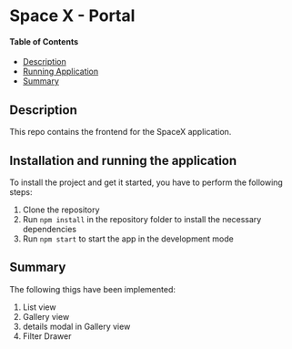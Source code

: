 # Space X - Portal

#### Table of Contents

-   [Description](#markdown-header-description)
-   [Running Application](#markdown-header-installation-and-running-the-application)
-   [Summary](#markdown-header-summary)

## Description

This repo contains the frontend for the SpaceX application.

## Installation and running the application

To install the project and get it started, you have to perform the following steps:

1. Clone the repository
2. Run `npm install` in the repository folder to install the necessary dependencies
3. Run `npm start` to start the app in the development mode

## Summary

The following thigs have been implemented:

1. List view
2. Gallery view
3. details modal in Gallery view
4. Filter Drawer
